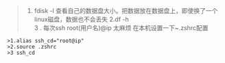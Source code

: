 
> 1.  fdisk -l  查看自己的数据盘大小。把数据放在数据盘上，即使换了一个linux磁盘，数据也不会丢失
> 2.df -h  
>3 . 每次ssh root(用户名)@ip 太麻烦 在本机设置一下~.zshrc配置
  ```
  >1.alias ssh_cd="root@ip"     
  >2.source .zshrc  
  >3 ssh_cd  
 ```
